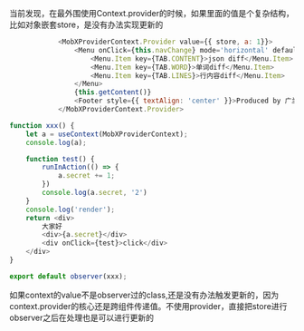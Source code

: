 当前发现，在最外围使用Context.provider的时候，如果里面的值是个复杂结构，比如对象嵌套store，是没有办法实现更新的
```js
            <MobXProviderContext.Provider value={{ store, a: 1}}>
                <Menu onClick={this.navChange} mode='horizontal' defaultSelectedKeys={[this.state.currentTab]}>
                    <Menu.Item key={TAB.CONTENT}>json diff</Menu.Item>
                    <Menu.Item key={TAB.WORD}>单词diff</Menu.Item>
                    <Menu.Item key={TAB.LINES}>行内容diff</Menu.Item>
                </Menu>
                {this.getContent()}
                <Footer style={{ textAlign: 'center' }}>Produced by 广兰路地铁</Footer>
            </MobXProviderContext.Provider>

function xxx() {
    let a = useContext(MobXProviderContext);
    console.log(a);

    function test() {
        runInAction(() => {
            a.secret += 1;
        })
        console.log(a.secret, '2')
    }
    console.log('render');
    return <div>
        大家好
        <div>{a.secret}</div>
        <div onClick={test}>click</div>
    </div>
}

export default observer(xxx);
```

如果context的value不是observer过的class,还是没有办法触发更新的，因为context.provider的核心还是跨组件传递值。不使用provider，直接把store进行observer之后在处理也是可以进行更新的